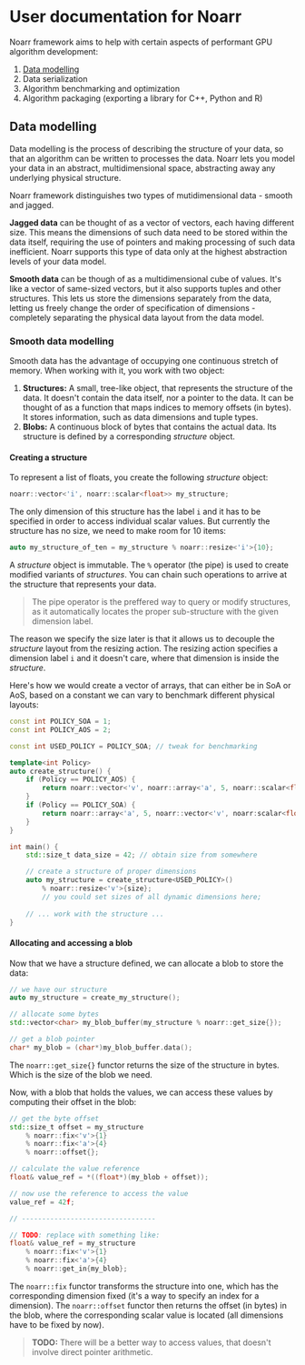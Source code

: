 # User documentation for Noarr

Noarr framework aims to help with certain aspects of performant GPU algorithm development:

1. [Data modelling](#data-modelling)
2. Data serialization
3. Algorithm benchmarking and optimization
4. Algorithm packaging (exporting a library for C++, Python and R)


<a name="data-modelling"></a>
## Data modelling

Data modelling is the process of describing the structure of your data, so that an algorithm can be written to processes the data. Noarr lets you model your data in an abstract, multidimensional space, abstracting away any underlying physical structure.

Noarr framework distinguishes two types of mutidimensional data - smooth and jagged.

**Jagged data** can be thought of as a vector of vectors, each having different size. This means the dimensions of such data need to be stored within the data itself, requiring the use of pointers and making processing of such data inefficient. Noarr supports this type of data only at the highest abstraction levels of your data model.

**Smooth data** can be though of as a multidimensional cube of values. It's like a vector of same-sized vectors, but it also supports tuples and other structures. This lets us store the dimensions separately from the data, letting us freely change the order of specification of dimensions - completely separating the physical data layout from the data model.


<a name="smooth-data-modelling"></a>
### Smooth data modelling

Smooth data has the advantage of occupying one continuous stretch of memory. When working with it, you work with two object:

1. **Structures:** A small, tree-like object, that represents the structure of the data. It doesn't contain the data itself, nor a pointer to the data. It can be thought of as a function that maps indices to memory offsets (in bytes). It stores information, such as data dimensions and tuple types.
2. **Blobs:** A continuous block of bytes that contains the actual data. Its structure is defined by a corresponding *structure* object.


#### Creating a structure

To represent a list of floats, you create the following *structure* object:

```cpp
noarr::vector<'i', noarr::scalar<float>> my_structure;
```

The only dimension of this structure has the label `i` and it has to be specified in order to access individual scalar values. But currently the structure has no size, we need to make room for 10 items:

```cpp
auto my_structure_of_ten = my_structure % noarr::resize<'i'>{10};
```

A *structure* object is immutable. The `%` operator (the pipe) is used to create modified variants of *structures*. You can chain such operations to arrive at the structure that represents your data.

> The pipe operator is the preffered way to query or modify structures, as it automatically locates the proper sub-structure with the given dimension label.

The reason we specify the size later is that it allows us to decouple the *structure* layout from the resizing action. The resizing action specifies a dimension label `i` and it doesn't care, where that dimension is inside the *structure*.

Here's how we would create a vector of arrays, that can either be in SoA or AoS, based on a constant we can vary to benchmark different physical layouts:

```cpp
const int POLICY_SOA = 1;
const int POLICY_AOS = 2;

const int USED_POLICY = POLICY_SOA; // tweak for benchmarking

template<int Policy>
auto create_structure() {
    if (Policy == POLICY_AOS) {
        return noarr::vector<'v', noarr::array<'a', 5, noarr::scalar<float>>>{};
    }
    if (Policy == POLICY_SOA) {
        return noarr::array<'a', 5, noarr::vector<'v', noarr:scalar<float>>>{};
    }
}

int main() {
    std::size_t data_size = 42; // obtain size from somewhere

    // create a structure of proper dimensions
    auto my_structure = create_structure<USED_POLICY>()
        % noarr::resize<'v'>{size};
        // you could set sizes of all dynamic dimensions here;
    
    // ... work with the structure ...
}
```


#### Allocating and accessing a blob

Now that we have a structure defined, we can allocate a blob to store the data:

```cpp
// we have our structure
auto my_structure = create_my_structure();

// allocate some bytes
std::vector<char> my_blob_buffer(my_structure % noarr::get_size{});

// get a blob pointer
char* my_blob = (char*)my_blob_buffer.data();
```

The `noarr::get_size{}` functor returns the size of the structure in bytes. Which is the size of the blob we need.

Now, with a blob that holds the values, we can access these values by computing their offset in the blob:

```cpp
// get the byte offset
std::size_t offset = my_structure
    % noarr::fix<'v'>{1}
    % noarr::fix<'a'>{4}
    % noarr::offset{};

// calculate the value reference
float& value_ref = *((float*)(my_blob + offset));

// now use the reference to access the value
value_ref = 42f;

// ---------------------------------

// TODO: replace with something like:
float& value_ref = my_structure
    % noarr::fix<'v'>{1}
    % noarr::fix<'a'>{4}
    % noarr::get_in{my_blob};
```

The `noarr::fix` functor transforms the structure into one, which has the corresponding dimension fixed (it's a way to specify an index for a dimension). The `noarr::offset` functor then returns the offset (in bytes) in the blob, where the corresponding scalar value is located (all dimensions have to be fixed by now).

> **TODO:** There will be a better way to access values, that doesn't involve direct pointer arithmetic.
